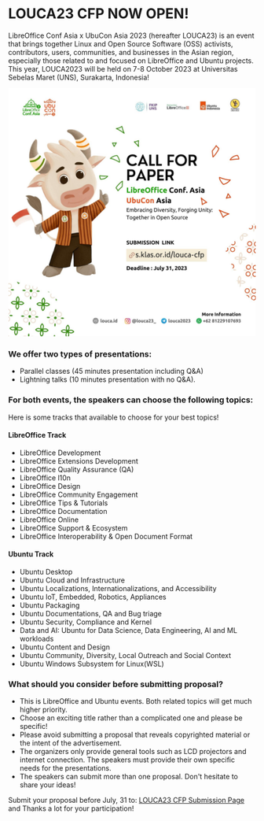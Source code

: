 # LOUCA23 CFP NOW OPEN!

LibreOffice Conf Asia x UbuCon Asia 2023 (hereafter LOUCA23) is an event that brings together Linux and Open Source Software (OSS) activists, contributors, users, communities, and businesses in the Asian region, especially those related to and focused on LibreOffice and Ubuntu projects. This year, LOUCA2023 will be held on 7-8 October 2023 at Universitas Sebelas Maret (UNS), Surakarta, Indonesia!


![CFP Poster](/assets/img/news/cfp-poster.png)


### We offer two types of presentations: 
- Parallel classes (45 minutes presentation including Q&A)
- Lightning talks (10 minutes presentation with no Q&A). 

### For both events, the speakers can choose the following topics:

Here is some tracks that available to choose for your best topics!

#### LibreOffice Track
- LibreOffice Development
- LibreOffice Extensions Development
- LibreOffice Quality Assurance (QA)
- LibreOffice l10n
- LibreOffice Design
- LibreOffice Community Engagement
- LibreOffice Tips & Tutorials
- LibreOffice Documentation
- LibreOffice Online
- LibreOffice Support & Ecosystem
- LibreOffice Interoperability & Open Document Format

#### Ubuntu Track
- Ubuntu Desktop
- Ubuntu Cloud and Infrastructure
- Ubuntu Localizations, Internationalizations, and Accessibility
- Ubuntu IoT, Embedded, Robotics, Appliances
- Ubuntu Packaging
- Ubuntu Documentations, QA and Bug triage
- Ubuntu Security, Compliance and Kernel
- Data and AI: Ubuntu for Data Science, Data Engineering, AI and ML workloads
- Ubuntu Content and Design
- Ubuntu Community, Diversity, Local Outreach and Social Context
- Ubuntu Windows Subsystem for Linux(WSL)

### What should you consider before submitting proposal?
- This is LibreOffice and Ubuntu events. Both related topics will get much higher priority.
- Choose an exciting title rather than a complicated one and please be specific!
- Please avoid submitting a proposal that reveals copyrighted material or the intent of the advertisement.
- The organizers only provide general tools such as LCD projectors and internet connection. The speakers must provide their own specific needs for the presentations.
- The speakers can submit more than one proposal. Don't hesitate to share your ideas!

Submit your proposal before July, 31 to: [LOUCA23 CFP Submission Page](https://cfp.louca.id/louca-2023) and Thanks a lot for your participation!
